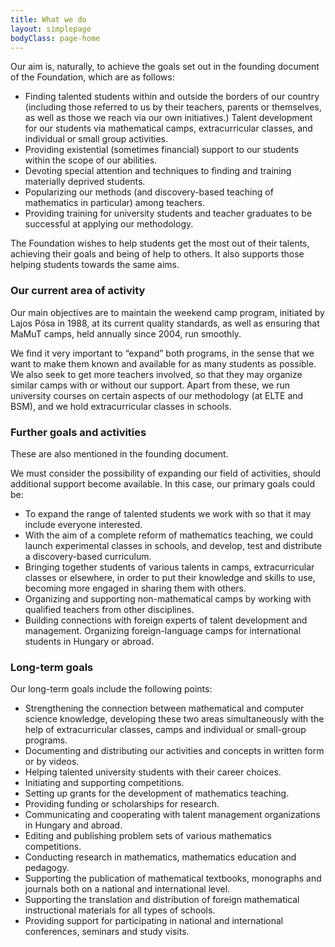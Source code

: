 ```yaml
---
title: What we do
layout: simplepage
bodyClass: page-home
---
```


Our aim is, naturally, to achieve the goals set out in the founding document of the Foundation, which are as follows:

 *   Finding talented students within and outside the borders of our country (including those referred to us by their teachers, parents or themselves, as well as those we reach via our own initiatives.) Talent development for our students via mathematical camps, extracurricular classes, and individual or small group activities.
 *   Providing existential (sometimes financial) support to our students within the scope of our abilities.
 *   Devoting special attention and techniques to finding and training materially deprived students.
 *   Popularizing our methods (and discovery-based teaching of mathematics in particular) among teachers.
 *   Providing training for university students and teacher graduates to be successful at applying our methodology.

The Foundation wishes to help students get the most out of their talents, achieving their goals and being of help to others. It also supports those helping students towards the same aims.

### Our current area of activity

Our main objectives are to maintain the weekend camp program, initiated by Lajos Pósa in 1988, at its current quality standards, as well as ensuring that MaMuT camps, held annually since 2004, run smoothly.

We find it very important to “expand” both programs, in the sense that we want to make them known and available for as many students as possible. We also seek to get more teachers involved, so that they may organize similar camps with or without our support.
Apart from these, we run university courses on certain aspects of our methodology (at ELTE and BSM), and we hold extracurricular classes in schools.

### Further goals and activities

These are also mentioned in the founding document.

We must consider the possibility of expanding our field of activities, should additional support become available. In this case, our primary goals could be:

 *   To expand the range of talented students we work with so that it may include everyone interested.
 *   With the aim of a complete reform of mathematics teaching, we could launch experimental classes in schools, and develop, test and distribute a discovery-based curriculum.
 *   Bringing together students of various talents in camps, extracurricular classes or elsewhere, in order to put their knowledge and skills to use, becoming more engaged in sharing them with others.
 *   Organizing and supporting non-mathematical camps by working with qualified teachers from other disciplines.
 *   Building connections with foreign experts of talent development and management. Organizing foreign-language camps for international students in Hungary or abroad.

### Long-term goals

Our long-term goals include the following points:

 *   Strengthening the connection between mathematical and computer science knowledge, developing these two areas simultaneously with the help of extracurricular classes, camps and individual or small-group programs.
 *   Documenting and distributing our activities and concepts in written form or by videos.
 *   Helping talented university students with their career choices.
 *   Initiating and supporting competitions.
 *   Setting up grants for the development of mathematics teaching.
 *   Providing funding or scholarships for research.
 *   Communicating and cooperating with talent management organizations in Hungary and abroad.
 *   Editing and publishing problem sets of various mathematics competitions.
 *   Conducting research in mathematics, mathematics education and pedagogy.
 *   Supporting the publication of mathematical textbooks, monographs and journals both on a national and international level.
 *   Supporting the translation and distribution of foreign mathematical instructional materials for all types of schools.
 *   Providing support for participating in national and international conferences, seminars and study visits.



